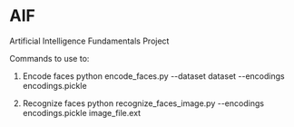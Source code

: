 # AIF
Artificial Intelligence Fundamentals Project

Commands to use to:

1. Encode faces
python encode_faces.py --dataset dataset --encodings encodings.pickle

2. Recognize faces
python recognize_faces_image.py --encodings encodings.pickle image_file.ext
